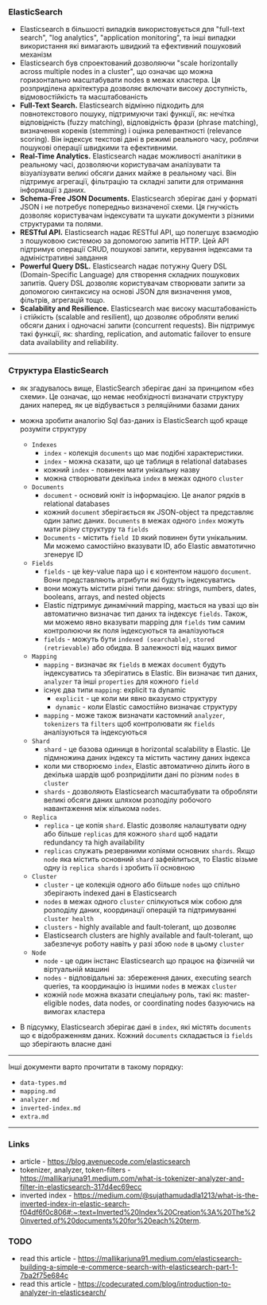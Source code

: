 ### ElasticSearch

- Elasticsearch в більшості випадків використовується для "full-text search", "log analytics", "application monitoring", та інші випадки використання які вимагають швидкий та ефективний пошуковий механізм
- Elasticsearch був спроектований дозволяючи "scale horizontally across multiple nodes in a cluster", що означає що можна горизонтально масштабувати nodes в межах кластера. Ця розприділена архітектура дозволяє включати високу доступність, відмовостійкість та масштабованість
- <b>Full-Text Search.</b> Elasticsearch відмінно підходить для повнотекстового пошуку, підтримуючи такі функції, як: нечітка відповідність (fuzzy matching), відповідність фрази (phrase matching), визначення коренів (stemming) і оцінка релевантності (relevance scoring). Він індексує текстові дані в режимі реального часу, роблячи пошукові операції швидкими та ефективними.
- <b>Real-Time Analytics.</b> Elasticsearch надає можливості аналітики в реальному часі, дозволяючи користувачам аналізувати та візуалізувати великі обсяги даних майже в реальному часі. Він підтримує агрегації, фільтрацію та складні запити для отримання інформації з даних.
- <b>Schema-Free JSON Documents.</b> Elasticsearch зберігає дані у форматі JSON і не потребує попередньо визначеної схеми. Ця гнучкість дозволяє користувачам індексувати та шукати документи з різними структурами та полями.
- <b>RESTful API.</b> Elasticsearch надає RESTful API, що полегшує взаємодію з пошуковою системою за допомогою запитів HTTP. Цей API підтримує операції CRUD, пошукові запити, керування індексами та адміністративні завдання
- <b>Powerful Query DSL.</b> Elasticsearch надає потужну Query DSL (Domain-Specific Language) для створення складних пошукових запитів. Query DSL дозволяє користувачам створювати запити за допомогою синтаксису на основі JSON для визначення умов, фільтрів, агрегацій тощо.
- <b>Scalability and Resilience.</b> Elasticsearch має високу масштабованість і стійкість (scalable and resilient), що дозволяє обробляти великі обсяги даних і одночасні запити (concurrent requests). Він підтримує такі функції, як: sharding, replication, and automatic failover to ensure data availability and reliability.

---

### Структура ElasticSearch

- як згадувалось вище, ElasticSearch зберігає дані за принципом «без схеми». Це означає, що немає необхідності визначати структуру даних наперед, як це відбувається з реляційними базами даних
- можна зробити аналогію Sql баз-даних із ElasticSearch щоб краще розуміти структуру
    - `Indexes`
      - `index` - колекція `documents` що має подібні характеристики.  
      - `index` - можна сказати, що це таблиця в relational databases 
      - кожний `index` - повинен мати унікальну назву
      - можна створювати декілька `index` в межах одного `cluster`
    - `Documents`
      - `document` - основий юніт із інформацією. Це аналог рядків в relational databases
      - кожний `document` зберігається як JSON-object та представляє один запис даних. `Documents` в межах одного `index` можуть мати різну структуру та `fields`
      - `Documents` - містить `field ID` який повинен бути унікальним. Ми можемо самостійно вказувати ID, або Elastic авматотично згенерує ID
    - `Fields`
      - `fields` - це key-value пара що і є контентом нашого `document`. Вони представляють атрибути які будуть індексуватись
      - вони можуть містити різні типи даних: strings, numbers, dates, booleans, arrays, and nested objects
      - Elastic підтримує динамічний mapping, мається на увазі що він автоматично визначає тип даних та індексує `fields`. Також, ми можемо явно вказувати mapping для `fields` тим самим контролюючи як поля індексуються та аналізуються
      - `fields` - можуть бути `indexed (searchable)`, `stored (retrievable)` або обидва. В залежності від наших вимог
    - `Mapping`
      - `mapping` - визначає як `fields` в межах `document` будуть індексуватись та зберігатись в Elastic. Він визначає тип даних, `analyzer` та інші `properties` для кожного `field`
      - існує два типи `mapping`: explicit та dynamic
        - `explicit` - це коли ми явно вказуємо структуру
        - `dynamic` - коли Elastic самостійно визначає структуру
      - `mapping` - може також визначати кастомний `analyzer`, `tokenizers` та `filters` щоб контролювати як `fields` аналізуються та індексуються
    - `Shard`
      - `shard` - це базова одиниця в horizontal scalability в Elastic. Це підмножина даних індексу та містить частину даних індекса
      - коли ми створюємо `index`, Elastic автоматично ділить його в декілька шардів щоб розприділити дані по різним `nodes` в `cluster`
      - `shards` - дозволяють Elasticsearch масштабувати та обробляти великі обсяги даних шляхом розподілу робочого навантаження між кількома `nodes`.
    - `Replica`
      - `replica` - це копія `shard`. Elastic дозволяє налаштувати одну або більше `replicas` для кожного `shard` щоб надати redundancy та high availability
      - `replicas`  служать резервними копіями основних `shards`. Якщо `node` яка містить основний `shard` зафейлиться, то Elastic візьме одну із `replica shards` і зробить її основною
    - `Cluster`
      - `cluster` - це колекція одного або більше `nodes` що спільно зберігають indexed дані в Elasticsearch
      - `nodes` в межах одного `cluster` спілкуються між собою для розподілу даних, координації операцій та підтримуванні `cluster health` 
      - `clusters` - highly available and fault-tolerant, що дозволяє 
      - Elasticsearch clusters are highly available and fault-tolerant, що забезпечує роботу навіть у разі збою `node` в цьому `cluster` 
    - `Node`
      - `node` - це один інстанс Elasticsearch що працює на фізичній чи віртуальній машині
      - `nodes` - відповідальні за: збереження даних, executing search queries, та координацію із іншими `nodes` в межах `cluster`
      - кожній `node` можна вказати спеціальну роль, такі як: master-eligible nodes, data nodes, or coordinating nodes базуючись на вимогах кластера

- В підсумку, Elasticsearch зберігає дані в `index`, які містять `documents` що є відображенням даних. Кожний `documents` складається із `fields` що зберігають власне дані

---

Інші документи варто прочитати в такому порядку:

- `data-types.md`
- `mapping.md`
- `analyzer.md`
- `inverted-index.md`
- `extra.md`

---

### Links

- article - https://blog.avenuecode.com/elasticsearch
- tokenizer, analyzer, token-filters - https://mallikarjuna91.medium.com/what-is-tokenizer-analyzer-and-filter-in-elasticsearch-317d4ec69ecc
- inverted index - https://medium.com/@sujathamudadla1213/what-is-the-inverted-index-in-elastic-search-f04df6f0c806#:~:text=Inverted%20Index%20Creation%3A%20The%20inverted,of%20documents%20for%20each%20term.

### TODO 

- read this article - https://mallikarjuna91.medium.com/elasticsearch-building-a-simple-e-commerce-search-with-elasticsearch-part-1-7ba2f75e684c
- read this article - https://codecurated.com/blog/introduction-to-analyzer-in-elasticsearch/